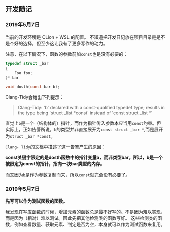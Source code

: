 ## 开发随记

### 2019年5月7日

当前的开发环境是 CLion + WSL 的配置。
不知道把开发日记放在项目目录是是不是个好的选择，但至少这让我有了更多写作的动力。

注意，在以下情况下，函数的参数前加`const`也是没有必要的：

```C
typedef struct _bar
{
    Foo foo; 
}* bar

void dosth(const bar b); 
```

Clang-Tidy会给出下列提示：

> Clang-Tidy: 'b' declared with a const-qualified typedef type; results in the type being 'struct _list *const' instead of 'const struct _list *'

直觉上`b`是一个（结构体的）指针，而作为指针传入参数本应当用`const`约束。但实际上，正如告警所说，`b`的类型并非直接展开为`const struct _bar *`,而是展开为`struct _bar *const`。

`Clang- Tidy`的文档中[描述](https://clang.llvm.org/extra/clang-tidy/checks/misc-misplaced-const.html)了这一告警产生的原因：

**const关键字限定的是dosth函数中的指针变量b，而非类型bar。所以，b是一个被限定为const的指针，指向一块bar类型的内存。**

而又因为`b`是作为参数复制而来，所以`const`就完全没有必要了。

### 2019年5月7日

**先写可以作为测试函数的函数。**

我发现在写库函数的时候，增加元素的函数总是最不好写的。不是因为难以实现，而是因为（相对）难以测试。因此先把其他检测类的函数写好。 这些检测类的函数，例如查看数量、获取元素、判定是否为空，本身就可以作为测试函数来复用。
